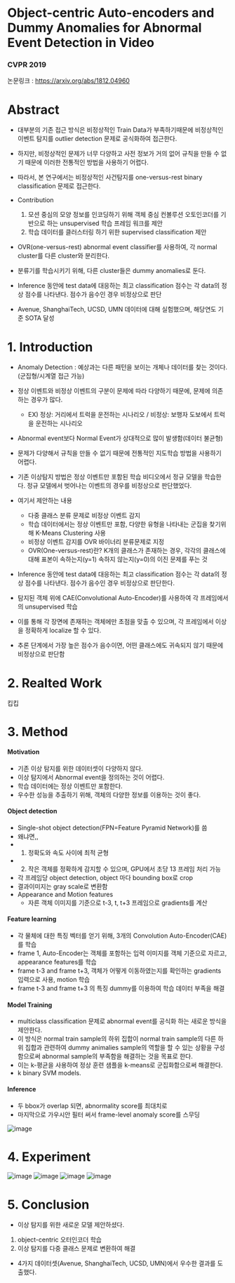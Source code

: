 # Object-centric Auto-encoders and Dummy Anomalies for Abnormal Event Detection in Video
### CVPR 2019

논문링크 : https://arxiv.org/abs/1812.04960


# Abstract
- 대부분의 기존 접근 방식은 비정상적인 Train Data가 부족하기때문에 비정상적인 이벤트 탐지를 outlier detection 문제로 공식화하여 접근한다.
- 하지만, 비정상적인 문제가 너무 다양하고 사전 정보가 거의 없어 규칙을 만들 수 없기 때문에 이러한 전통적인 방법을 사용하기 어렵다.
- 따라서, 본 연구에서는 비정상적인 사건탐지를 one-versus-rest binary classification 문제로 접근한다.

- Contribution
  1. 모션 중심의 모양 정보를 인코딩하기 위해 객체 중심 컨볼루션 오토인코더를 기반으로 하는 unsupervised 학습 프레임 워크를 제안
  2. 학습 데이터를 클러스터링 하기 위한 supervised classification 제안

- OVR(one-versus-rest) abnormal event classifier를 사용하여, 각 normal cluster를 다른 cluster와 분리한다. 
- 분류기를 학습시키기 위해, 다른 cluster들은 dummy anomalies로 둔다.
- Inference 동안에 test data에 대응하는 최고 classification 점수는 각 data의 정상 점수를 나타낸다. 점수가 음수인 경우 비정상으로 판단
- Avenue, ShanghaiTech, UCSD, UMN 데이터에 대해 실험했으며, 해당연도 기준 SOTA 달성

# 1. Introduction
- Anomaly Detection : 예상과는 다른 패턴을 보이는 개체나 데이터를 찾는 것이다. (군집형/시계열 접근 가능)
- 정상 이벤트와 비정상 이벤트의 구분이 문제에 따라 다양하기 때문에, 문제에 의존하는 경우가 많다.
  - EX) 정상: 거리에서 트럭을 운전하는 시나리오 / 비정상: 보행자 도보에서 트럭을 운전하는 시나리오
- Abnormal event보다 Normal Event가 상대적으로 많이 발생함(데이터 불균형)
- 문제가 다양해서 규칙을 만들 수 없기 때문에 전통적인 지도학습 방법을 사용하기 어렵다.
- 기존 이상탐지 방법은 정상 이벤트만 포함된 학습 비디오에서 정규 모델을 학습한다. 정규 모델에서 벗어나는 이벤트의 경우를 비정상으로 판단했었다.

- 여기서 제안하는 내용
  - 다중 클래스 분류 문제로 비정상 이벤트 감지
  - 학습 데이터에서는 정상 이벤트만 포함, 다양한 유형을 나타내는 군집을 찾기위해 K-Means Clustering 사용
  - 비정상 이벤트 감지를 OVR 바이너리 분류문제로 지정
  - OVR(One-versus-rest)란? K개의 클래스가 존재하는 경우, 각각의 클래스에 대해 표본이 속하는지(y=1) 속하지 않는지(y=0)의 이진 문제를 푸는 것

- Inference 동안에 test data에 대응하는 최고 classification 점수는 각 data의 정상 점수를 나타낸다. 점수가 음수인 경우 비정상으로 판단한다.
- 탐지된 객체 위에 CAE(Convolutional Auto-Encoder)를 사용하여 각 프레임에서의 unsupervised 학습
- 이를 통해 각 장면에 존재하는 객체에만 초점을 맞출 수 있으며, 각 프레임에서 이상을 정확하게 localize 할 수 있다. 
- 추론 단계에서 가장 높은 점수가 음수이면, 어떤 클래스에도 귀속되지 않기 때문에 비정상으로 판단함

# 2. Realted Work
킵킵

# 3. Method
#### Motivation
- 기존 이상 탐지를 위한 데이터셋이 다양하지 않다.
- 이상 탐지에서 Abnormal event을 정의하는 것이 어렵다. 
- 학습 데이터에는 정상 이벤트만 포함한다.
- 우수한 성능을 추출하기 위해, 객체의 다양한 정보를 이용하는 것이 좋다.

#### Object detection
- Single-shot object detection(FPN=Feature Pyramid Network)를 씀
 - 왜냐면,,
 - 1. 정확도와 속도 사이에 최적 균형
 - 2. 작은 객체를 정확하게 감지할 수 있으며, GPU에서 초당 13 프레임 처리 가능
- 각 프레임당 object detection, object 마다 bounding box로 crop
- 결과이미지는 gray scale로 변환함
- Appearance and Motion features
  - 자른 객체 이미지를 기준으로 t-3, t, t+3 프레임으로 gradients를 계산

 #### Feature learning
- 각 물체에 대한 특징 벡터를 얻기 위해, 3개의 Convolution Auto-Encoder(CAE)를 학습
- frame 1, Auto-Encoder는 객체를 포함하는 입력 이미지를 객체 기준으로 자르고, appearance features를 학습
- frame t-3 and frame t+3, 객체가 어떻게 이동하였는지를 확인하는 gradients 입력으로 사용, motion 학습
- frame t-3 and frame t+3 의 특징 dummy를 이용하여 학습 데이터 부족을 해결

#### Model Training
- multiclass classification 문제로 abnormal event를 공식화 하는 새로운 방식을 제안한다.
- 이 방식은 normal train sample의 하위 집합이 normal train sample의 다른 하위 집합과 관련하여 dummy animalies sample의 역할을 할 수 있는 상황을 구성함으로써 abnormal sample의 부족함을 해결하는 것을 목표로 한다.
- 이는 k-평균을 사용하여 정상 훈련 샘플을 k-means로 군집화함으로써 해결한다.
- k binary SVM models.

#### Inference
- 두 bbox가 overlap 되면, abnormality score를 최대치로
- 마지막으로 가우시안 필터 써서 frame-level anomaly score를 스무딩

![image](https://user-images.githubusercontent.com/61506233/97102685-ee3c0000-16ea-11eb-985e-5fb4cc8081d1.png)

# 4. Experiment
![image](https://user-images.githubusercontent.com/61506233/97102691-ff850c80-16ea-11eb-881f-347d54c57275.png)
![image](https://user-images.githubusercontent.com/61506233/97102693-06ac1a80-16eb-11eb-916b-f263b7e8be3c.png)
![image](https://user-images.githubusercontent.com/61506233/97102695-0d3a9200-16eb-11eb-8a1f-54d971b3fab2.png)
![image](https://user-images.githubusercontent.com/61506233/97102718-2b07f700-16eb-11eb-9bdb-7639aae57c5c.png)



# 5. Conclusion
- 이상 탐지를 위한 새로운 모델 제안하셨다.
1) object-centric 오터인코더 학습
2) 이상 탐지를 다중 클래스 문제로 변환하여 해결
- 4가지 데이터셋(Avenue, ShanghaiTech, UCSD, UMN)에서 우수한 결과를 도출했다. 

